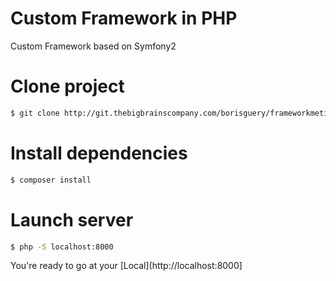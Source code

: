 Custom Framework in PHP
======================
Custom Framework based on Symfony2

# Clone project
```sh
$ git clone http://git.thebigbrainscompany.com/borisguery/frameworkmetinet.git
```
# Install dependencies
```sh
$ composer install
```

# Launch server

```sh
$ php -S localhost:8000
```

You're ready to go at your [Local](http://localhost:8000]